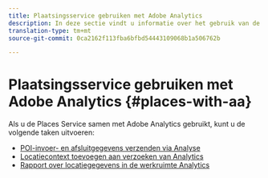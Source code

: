 ```yaml
---
title: Plaatsingsservice gebruiken met Adobe Analytics
description: In deze sectie vindt u informatie over het gebruik van de Places Service bij Adobe Analytics.
translation-type: tm+mt
source-git-commit: 0ca2162f113fba6bfbd54443109068b1a506762b

---
```



# Plaatsingsservice gebruiken met Adobe Analytics {#places-with-aa}

Als u de Places Service samen met Adobe Analytics gebruikt, kunt u de volgende taken uitvoeren:

* [POI-invoer- en afsluitgegevens verzenden via Analyse](/help/use-places-with-other-solutions/places-adobe-analytics/use-places-adobe-analytics.md)
* [Locatiecontext toevoegen aan verzoeken van Analytics](/help/use-places-with-other-solutions/places-adobe-analytics/run-reports-aa-places-data.md)
* [Rapport over locatiegegevens in de werkruimte Analytics](/help/use-places-with-other-solutions/places-adobe-analytics/run-reports-aa-places-data.md)